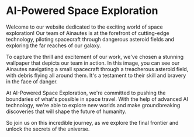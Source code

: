 <!--
Write me markdown content of website with wallpaper:

"A team of Ainautes piloting a small spacecraft through a dangerous asteroid field, with debris flying all around them."

The header of the page should not be copy of the text but rather a real content of the website which is using this wallpaper.
-->

<!--font:Poppins-->

# AI-Powered Space Exploration

Welcome to our website dedicated to the exciting world of space exploration! Our team of Ainautes is at the forefront of cutting-edge technology, piloting spacecraft through dangerous asteroid fields and exploring the far reaches of our galaxy.

To capture the thrill and excitement of our work, we've chosen a stunning wallpaper that depicts our team in action. In this image, you can see our Ainautes navigating a small spacecraft through a treacherous asteroid field, with debris flying all around them. It's a testament to their skill and bravery in the face of danger.

At AI-Powered Space Exploration, we're committed to pushing the boundaries of what's possible in space travel. With the help of advanced AI technology, we're able to explore new worlds and make groundbreaking discoveries that will shape the future of humanity.

So join us on this incredible journey, as we explore the final frontier and unlock the secrets of the universe.
